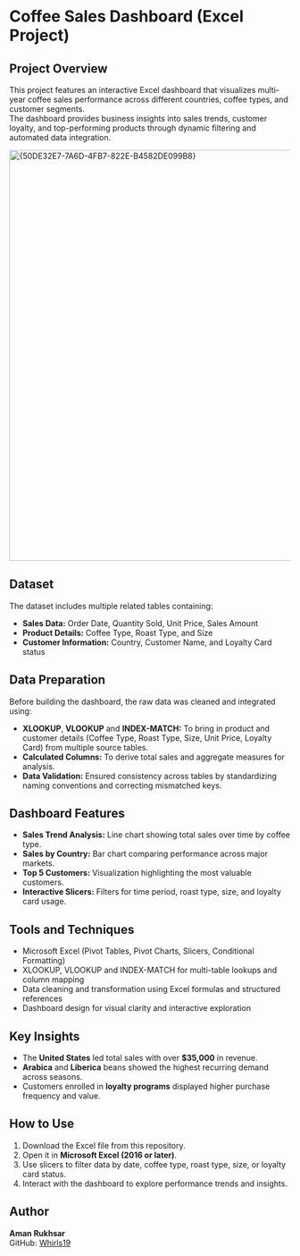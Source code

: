 
# Coffee Sales Dashboard (Excel Project)

## Project Overview
This project features an interactive Excel dashboard that visualizes multi-year coffee sales performance across different countries, coffee types, and customer segments.  
The dashboard provides business insights into sales trends, customer loyalty, and top-performing products through dynamic filtering and automated data integration.

<img width="1431" height="735" alt="{50DE32E7-7A6D-4FB7-822E-B4582DE099B8}" src="https://github.com/user-attachments/assets/c6686419-2326-4d5f-9f52-ac4e3bc8b403" />

## Dataset
The dataset includes multiple related tables containing:
- **Sales Data:** Order Date, Quantity Sold, Unit Price, Sales Amount  
- **Product Details:** Coffee Type, Roast Type, and Size  
- **Customer Information:** Country, Customer Name, and Loyalty Card status  

## Data Preparation
Before building the dashboard, the raw data was cleaned and integrated using:
- **XLOOKUP**, **VLOOKUP** and **INDEX-MATCH:** To bring in product and customer details (Coffee Type, Roast Type, Size, Unit Price, Loyalty Card) from multiple source tables.  
- **Calculated Columns:** To derive total sales and aggregate measures for analysis.  
- **Data Validation:** Ensured consistency across tables by standardizing naming conventions and correcting mismatched keys.  

## Dashboard Features
- **Sales Trend Analysis:** Line chart showing total sales over time by coffee type.  
- **Sales by Country:** Bar chart comparing performance across major markets.  
- **Top 5 Customers:** Visualization highlighting the most valuable customers.  
- **Interactive Slicers:** Filters for time period, roast type, size, and loyalty card usage.  

## Tools and Techniques
- Microsoft Excel (Pivot Tables, Pivot Charts, Slicers, Conditional Formatting)  
- XLOOKUP, VLOOKUP and INDEX-MATCH for multi-table lookups and column mapping  
- Data cleaning and transformation using Excel formulas and structured references  
- Dashboard design for visual clarity and interactive exploration  

## Key Insights
- The **United States** led total sales with over **$35,000** in revenue.  
- **Arabica** and **Liberica** beans showed the highest recurring demand across seasons.  
- Customers enrolled in **loyalty programs** displayed higher purchase frequency and value.  

## How to Use
1. Download the Excel file from this repository.  
2. Open it in **Microsoft Excel (2016 or later)**.  
3. Use slicers to filter data by date, coffee type, roast type, size, or loyalty card status.  
4. Interact with the dashboard to explore performance trends and insights.  

## Author
**Aman Rukhsar**  
GitHub: [Whirls19](https://github.com/Whirls19)  

